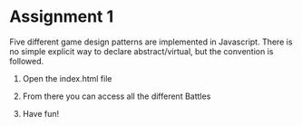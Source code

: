 # Assignment 1

Five different game design patterns are implemented in Javascript.
There is no simple explicit way to declare abstract/virtual, but the convention is followed.

1) Open the index.html file

2) From there you can access all the different Battles

3) Have fun!